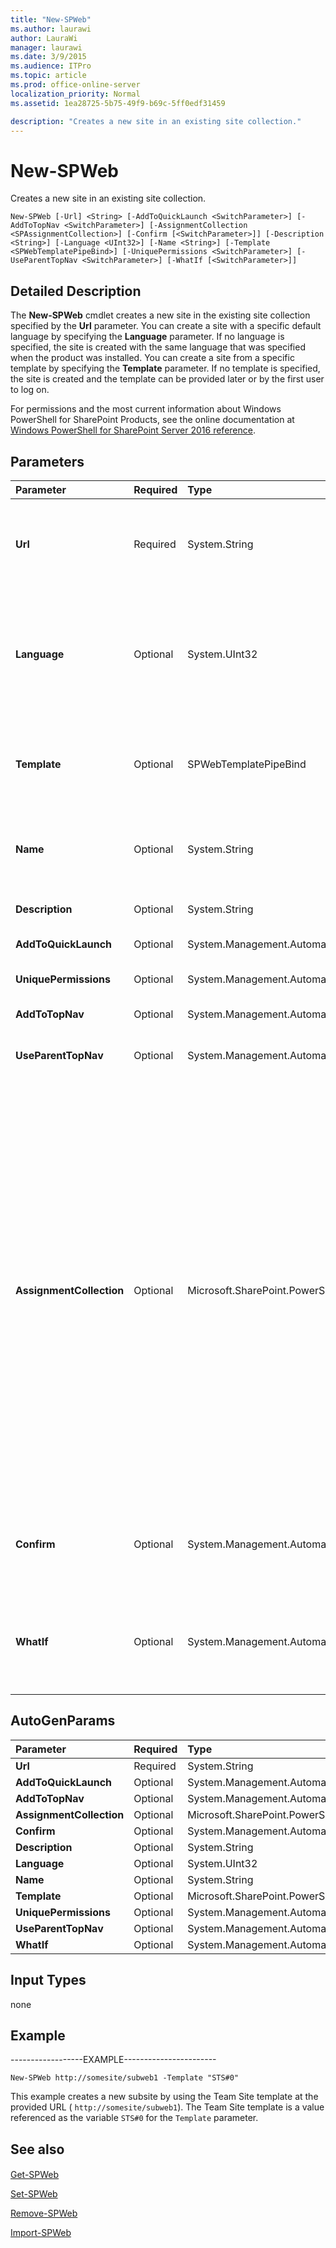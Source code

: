 ```yaml
---
title: "New-SPWeb"
ms.author: laurawi
author: LauraWi
manager: laurawi
ms.date: 3/9/2015
ms.audience: ITPro
ms.topic: article
ms.prod: office-online-server
localization_priority: Normal
ms.assetid: 1ea28725-5b75-49f9-b69c-5ff0edf31459

description: "Creates a new site in an existing site collection."
---
```


# New-SPWeb

Creates a new site in an existing site collection.
  
```
New-SPWeb [-Url] <String> [-AddToQuickLaunch <SwitchParameter>] [-AddToTopNav <SwitchParameter>] [-AssignmentCollection <SPAssignmentCollection>] [-Confirm [<SwitchParameter>]] [-Description <String>] [-Language <UInt32>] [-Name <String>] [-Template <SPWebTemplatePipeBind>] [-UniquePermissions <SwitchParameter>] [-UseParentTopNav <SwitchParameter>] [-WhatIf [<SwitchParameter>]]
```

## Detailed Description

The **New-SPWeb** cmdlet creates a new site in the existing site collection specified by the **Url** parameter. You can create a site with a specific default language by specifying the **Language** parameter. If no language is specified, the site is created with the same language that was specified when the product was installed. You can create a site from a specific template by specifying the **Template** parameter. If no template is specified, the site is created and the template can be provided later or by the first user to log on. 
  
For permissions and the most current information about Windows PowerShell for SharePoint Products, see the online documentation at [Windows PowerShell for SharePoint Server 2016 reference](https://go.microsoft.com/fwlink/p/?LinkId=671715).
  
## Parameters

|**Parameter**|**Required**|**Type**|**Description**|
|:-----|:-----|:-----|:-----|
|**Url** <br/> |Required  <br/> |System.String  <br/> |Specifies the URL where the new site is to be created. The URL must be inside an existing site collection. The URL must be a valid URL, in the form http://server_name/site1.  <br/> |
|**Language** <br/> |Optional  <br/> |System.UInt32  <br/> |Specifies the language template identifier for the new site. If no language is specified, the site is created with the same language that was specified when the product was installed.  <br/> The type must be a valid language identifier (LCID).  <br/> |
|**Template** <br/> |Optional  <br/> |SPWebTemplatePipeBind  <br/> |Specifies the Web template for the new site. The template must already exist. If no template is specified, no template is applied and a template can be selected later.  <br/> |
|**Name** <br/> |Optional  <br/> |System.String  <br/> |Specifies the title of the new site. If no title is specified, the default title is applied. The default title is configured for each template.  <br/> |
|**Description** <br/> |Optional  <br/> |System.String  <br/> |Describes the new site. If no description is specified, the entry is left blank.  <br/> |
|**AddToQuickLaunch** <br/> |Optional  <br/> |System.Management.Automation.SwitchParameter  <br/> |Adds this site to the Quick Launch.  <br/> |
|**UniquePermissions** <br/> |Optional  <br/> |System.Management.Automation.SwitchParameter  <br/> |Specifies that this site is to be created with unique permissions.  <br/> |
|**AddToTopNav** <br/> |Optional  <br/> |System.Management.Automation.SwitchParameter  <br/> |Adds this site to the top-level navigation bar.  <br/> |
|**UseParentTopNav** <br/> |Optional  <br/> |System.Management.Automation.SwitchParameter  <br/> |Specifies that the same top-level navigation bar as the parent site is to be used for this site.  <br/> |
|**AssignmentCollection** <br/> |Optional  <br/> |Microsoft.SharePoint.PowerShell.SPAssignmentCollection  <br/> |Manages objects for the purpose of proper disposal. Use of objects, such as **SPWeb** or **SPSite**, can use large amounts of memory and use of these objects in Windows PowerShell scripts requires proper memory management. Using the **SPAssignment** object, you can assign objects to a variable and dispose of the objects after they are needed to free up memory. When **SPWeb**, **SPSite**, or **SPSiteAdministration** objects are used, the objects are automatically disposed of if an assignment collection or the **Global** parameter is not used.  <br/> > [!NOTE]> When the **Global** parameter is used, all objects are contained in the global store. If objects are not immediately used, or disposed of by using the **Stop-SPAssignment** command, an out-of-memory scenario can occur.           |
|**Confirm** <br/> |Optional  <br/> |System.Management.Automation.SwitchParameter  <br/> |Prompts you for confirmation before executing the command. For more information, type the following command: **get-help about_commonparameters** <br/> |
|**WhatIf** <br/> |Optional  <br/> |System.Management.Automation.SwitchParameter  <br/> |Displays a message that describes the effect of the command instead of executing the command. For more information, type the following command: **get-help about_commonparameters** <br/> |
   
## AutoGenParams

|**Parameter**|**Required**|**Type**|**Description**|
|:-----|:-----|:-----|:-----|
|**Url** <br/> |Required  <br/> |System.String  <br/> ||
|**AddToQuickLaunch** <br/> |Optional  <br/> |System.Management.Automation.SwitchParameter  <br/> ||
|**AddToTopNav** <br/> |Optional  <br/> |System.Management.Automation.SwitchParameter  <br/> ||
|**AssignmentCollection** <br/> |Optional  <br/> |Microsoft.SharePoint.PowerShell.SPAssignmentCollection  <br/> ||
|**Confirm** <br/> |Optional  <br/> |System.Management.Automation.SwitchParameter  <br/> ||
|**Description** <br/> |Optional  <br/> |System.String  <br/> ||
|**Language** <br/> |Optional  <br/> |System.UInt32  <br/> ||
|**Name** <br/> |Optional  <br/> |System.String  <br/> ||
|**Template** <br/> |Optional  <br/> |Microsoft.SharePoint.PowerShell.SPWebTemplatePipeBind  <br/> ||
|**UniquePermissions** <br/> |Optional  <br/> |System.Management.Automation.SwitchParameter  <br/> ||
|**UseParentTopNav** <br/> |Optional  <br/> |System.Management.Automation.SwitchParameter  <br/> ||
|**WhatIf** <br/> |Optional  <br/> |System.Management.Automation.SwitchParameter  <br/> ||
   
## Input Types

none
  
## Example

------------------EXAMPLE-----------------------
  
```
New-SPWeb http://somesite/subweb1 -Template "STS#0"
```

This example creates a new subsite by using the Team Site template at the provided URL ( `http://somesite/subweb1`). The Team Site template is a value referenced as the variable  `STS#0` for the  `Template` parameter. 
  
## See also

#### 

[Get-SPWeb](get-spweb.md)
  
[Set-SPWeb](set-spweb.md)
  
[Remove-SPWeb](remove-spweb.md)
  
[Import-SPWeb](../../../docs-conceptual/sharepoint-server/microsoft-powershell-for-sharepoint-server-reference/import-and-export-cmdlets/import-spweb.md)

